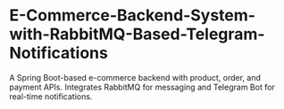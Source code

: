 # E-Commerce-Backend-System-with-RabbitMQ-Based-Telegram-Notifications
A Spring Boot-based e-commerce backend with product, order, and payment APIs. Integrates RabbitMQ for messaging and Telegram Bot for real-time notifications.

